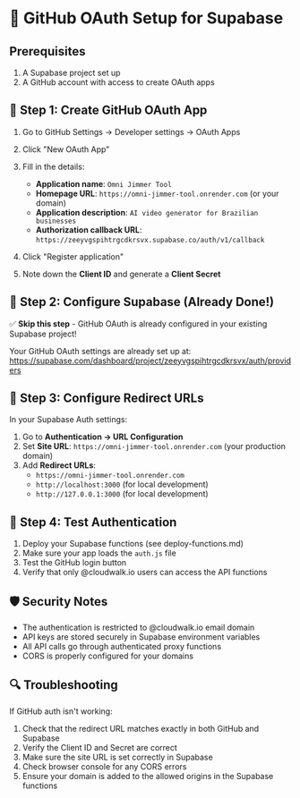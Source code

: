 # 🔐 GitHub OAuth Setup for Supabase

## Prerequisites

1. A Supabase project set up
2. A GitHub account with access to create OAuth apps

## 🔧 Step 1: Create GitHub OAuth App

1. Go to GitHub Settings → Developer settings → OAuth Apps
2. Click "New OAuth App"
3. Fill in the details:
   - **Application name**: `Omni Jimmer Tool`
   - **Homepage URL**: `https://omni-jimmer-tool.onrender.com` (or your domain)
   - **Application description**: `AI video generator for Brazilian businesses`
   - **Authorization callback URL**: `https://zeeyvgspihtrgcdkrsvx.supabase.co/auth/v1/callback`

4. Click "Register application"
5. Note down the **Client ID** and generate a **Client Secret**

## 🔧 Step 2: Configure Supabase (Already Done!)

✅ **Skip this step** - GitHub OAuth is already configured in your existing Supabase project!

Your GitHub OAuth settings are already set up at:
https://supabase.com/dashboard/project/zeeyvgspihtrgcdkrsvx/auth/providers

## 🔧 Step 3: Configure Redirect URLs

In your Supabase Auth settings:

1. Go to **Authentication → URL Configuration**
2. Set **Site URL**: `https://omni-jimmer-tool.onrender.com` (your production domain)
3. Add **Redirect URLs**:
   - `https://omni-jimmer-tool.onrender.com`
   - `http://localhost:3000` (for local development)
   - `http://127.0.0.1:3000` (for local development)

## 🔧 Step 4: Test Authentication

1. Deploy your Supabase functions (see deploy-functions.md)
2. Make sure your app loads the `auth.js` file
3. Test the GitHub login button
4. Verify that only @cloudwalk.io users can access the API functions

## 🛡️ Security Notes

- The authentication is restricted to @cloudwalk.io email domain
- API keys are stored securely in Supabase environment variables
- All API calls go through authenticated proxy functions
- CORS is properly configured for your domains

## 🔍 Troubleshooting

If GitHub auth isn't working:

1. Check that the redirect URL matches exactly in both GitHub and Supabase
2. Verify the Client ID and Secret are correct
3. Make sure the site URL is set correctly in Supabase
4. Check browser console for any CORS errors
5. Ensure your domain is added to the allowed origins in the Supabase functions
